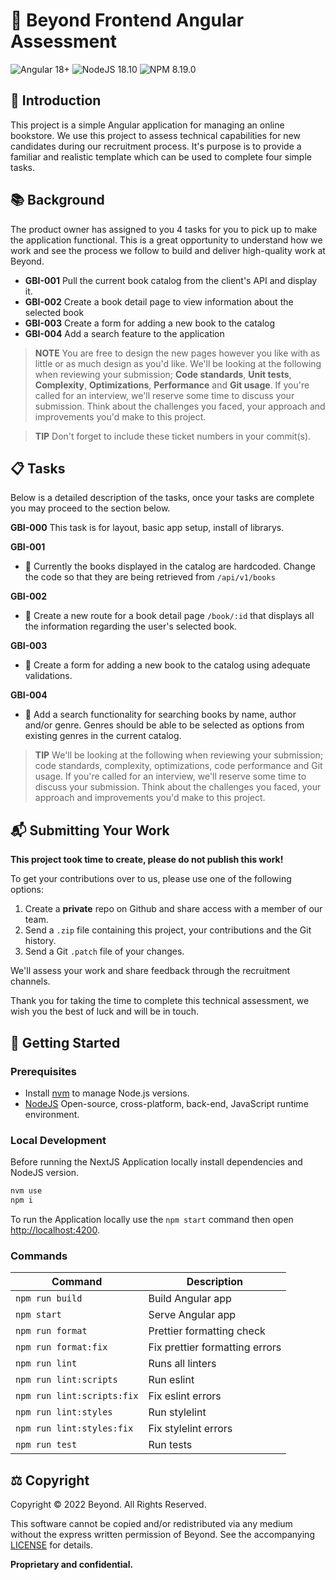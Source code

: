 # 🔮 Beyond Frontend Angular Assessment

![Angular 18+](https://img.shields.io/badge/Angular-15.2+-EC1C24?style=flat-square&logo=angular&logoColor=EC1C24)
![NodeJS 18.10](https://img.shields.io/badge/NodeJS-18.10+-green?style=flat-square)
![NPM 8.19.0](https://img.shields.io/badge/NPM-8.19.0+-red?style=flat-square)

## 📢 Introduction

This project is a simple Angular application for managing an online bookstore. We use
this project to assess technical capabilities for new candidates during our
recruitment process. It's purpose is to provide a familiar and realistic
template which can be used to complete four simple tasks.

## 📚 Background

The product owner has assigned to you 4 tasks for you to pick up to make the
application functional. This is a great opportunity to understand how we work
and see the process we follow to build and deliver high-quality work at Beyond.

- **GBI-001** Pull the current book catalog from the client's API and display it.
- **GBI-002** Create a book detail page to view information about the selected book
- **GBI-003** Create a form for adding a new book to the catalog
- **GBI-004** Add a search feature to the application

> **NOTE** You are free to design the new pages however you like with as little or
> as much design as you'd like. We'll be looking at the following when reviewing
> your submission; **Code standards**, **Unit tests**, **Complexity**, **Optimizations**,
> **Performance** and **Git usage**. If you're called for an interview, we'll reserve
> some time to discuss your submission. Think about the challenges you faced,
> your approach and improvements you'd make to this project.

> **TIP** Don't forget to include these ticket numbers in your commit(s).

## 📋 Tasks

Below is a detailed description of the tasks, once your tasks are complete you
may proceed to the section below.

**GBI-000**
  This task is for layout, basic app setup, install of librarys.

**GBI-001**

- 🔲 Currently the books displayed in the catalog are hardcoded. Change the code
  so that they are being retrieved from `/api/v1/books`

**GBI-002**

- 🔲 Create a new route for a book detail page `/book/:id` that displays all the
  information regarding the user's selected book.

**GBI-003**

- 🔲 Create a form for adding a new book to the catalog using adequate
  validations.

**GBI-004**

- 🔲 Add a search functionality for searching books by name, author and/or genre.
  Genres should be able to be selected as options from existing genres in the
  current catalog.

> **TIP** We'll be looking at the following when reviewing your submission;
> code standards, complexity, optimizations, code performance and Git usage. If
> you're called for an interview, we'll reserve some time to discuss your
> submission. Think about the challenges you faced, your approach and
> improvements you'd make to this project.

## 📬 Submitting Your Work

**This project took time to create, please do not publish this work!**

To get your contributions over to us, please use one of the following options:

1. Create a **private** repo on Github and share access with a member of our
   team.
2. Send a `.zip` file containing this project, your contributions and the Git
   history.
3. Send a Git `.patch` file of your changes.

We'll assess your work and share feedback through the recruitment channels.

Thank you for taking the time to complete this technical assessment, we wish
you the best of luck and will be in touch.

## 🧭 Getting Started

### Prerequisites

- Install [nvm][nvm] to manage Node.js versions.
- [NodeJS] Open-source, cross-platform, back-end, JavaScript runtime environment.

[nvm]: https://github.com/nvm-sh/nvm
[nodejs]: https://nodejs.org/en/about/

### Local Development

Before running the NextJS Application locally install dependencies and NodeJS version.

```bash
nvm use
npm i
```

To run the Application locally use the `npm start` command then open [http://localhost:4200](http://localhost:4200).

### Commands

| Command                     | Description                                |
| --------------------------- | ------------------------------------------ |
| `npm run build`             | Build Angular app                          |
| `npm start`                 | Serve Angular app                          |
| `npm run format`            | Prettier formatting check                  |
| `npm run format:fix`        | Fix prettier formatting errors             |
| `npm run lint`              | Runs all linters                           |
| `npm run lint:scripts`      | Run eslint                                 |
| `npm run lint:scripts:fix`  | Fix eslint errors                          |
| `npm run lint:styles`       | Run stylelint                              |
| `npm run lint:styles:fix`   | Fix stylelint errors                       |
| `npm run test`              | Run tests                                  |

## ⚖️ Copyright

Copyright © 2022 Beyond. All Rights Reserved.

This software cannot be copied and/or redistributed via any medium without the
express written permission of Beyond. See the accompanying [LICENSE] for
details.

**Proprietary and confidential.**

[license]: LICENSE
